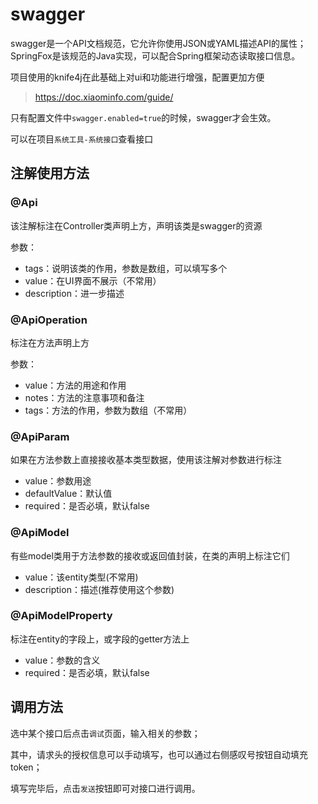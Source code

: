 # swagger

swagger是一个API文档规范，它允许你使用JSON或YAML描述API的属性；SpringFox是该规范的Java实现，可以配合Spring框架动态读取接口信息。

项目使用的knife4j在此基础上对ui和功能进行增强，配置更加方便

> https://doc.xiaominfo.com/guide/

只有配置文件中`swagger.enabled=true`的时候，swagger才会生效。

可以在项目`系统工具-系统接口`查看接口

## 注解使用方法

### @Api

该注解标注在Controller类声明上方，声明该类是swagger的资源

参数：

- tags：说明该类的作用，参数是数组，可以填写多个
- value：在UI界面不展示（不常用）
- description：进一步描述

### @ApiOperation

标注在方法声明上方

参数：

- value：方法的用途和作用
- notes：方法的注意事项和备注
- tags：方法的作用，参数为数组（不常用）

### @ApiParam

如果在方法参数上直接接收基本类型数据，使用该注解对参数进行标注

- value：参数用途
- defaultValue：默认值
- required：是否必填，默认false

### @ApiModel

有些model类用于方法参数的接收或返回值封装，在类的声明上标注它们

- value：该entity类型(不常用)
- description：描述(推荐使用这个参数)

### @ApiModelProperty

标注在entity的字段上，或字段的getter方法上

- value：参数的含义
- required：是否必填，默认false

## 调用方法

选中某个接口后点击`调试`页面，输入相关的参数；

其中，请求头的授权信息可以手动填写，也可以通过右侧感叹号按钮自动填充token；

填写完毕后，点击`发送`按钮即可对接口进行调用。